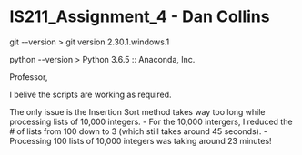 # IS211_Assignment_4 - Dan Collins

git --version
	> git version 2.30.1.windows.1

python --version
	> Python 3.6.5 :: Anaconda, Inc.


Professor,

I belive the scripts are working as required. 

The only issue is the Insertion Sort method takes way too long while processing lists of 10,000 integers. 
	- For the 10,000 intergers, I reduced the # of lists from 100 down to 3 (which still takes around 45 seconds). 
	- Processing 100 lists of 10,000 integers was taking around 23 minutes!
